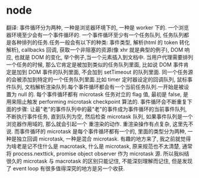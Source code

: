 # node

翻译:
事件循环分为两种, 一种是浏览器环境下的, 一种是 worker 下的. 一个浏览器环境至少会有一个事件循环的.
一个事件循环至少有一个任务队列, 任务队列都是各种排列的任务.任务一般会有以下的种类:
事件类型, 解析(html 的 token 转化解析), callbacks 回调, 获取一个非阻塞的资源(像 xhr 就是典型的例子), DOM 响应, 也就是 DOM 的变化, 举个例子,当一个元素插入到文档中.
当用户代理需要排列一个任务的时候, 那么它肯定是被加到类似的任务队列里面, 比如说 DOM 事件肯定是加到 DOM 事件的队列里面, 不会加到 setTimeout 的队列里面.
同一个任务源的会被添加到特定的一个任务队列里面.比如 timer 定时器设定的回调队列, 鼠标事件队列, 文档解析渲染队列.每个事件循环都会有一个当前任务队列.一开始是被设置为 null 的.
每个事件循环都有 microtask 任务对立的 flag 值, 最初是 false, 是用来阻止触发 performing microtask checkpoint 算法的.
事件循环会不断重复下面的步骤:
让最"老"的事件队列中的最"老"的事件成为事件循环的当前事件队列, 不断执行事件任务, 直到队列为空, 然后检查 microtask 队列, 如果事件队列是一个浏览器作用域的, 那么就会引起一个
重渲染的动作.
重渲染操作有点复杂, 这里先不说.
而事件循环的 microtask 是每个事件循环都有一个的, 里面的类型分为两种, 一种是独立回调 microtask, 一种是混合 microtask.
有趣的地方来了, 我之前就觉得为啥老是记不住什么是 macrotask, 什么是 microtask, 原来规范也不太清楚, 通常将 process.nexttick, promise object observer 作为 microtask 源.
所以我纠结很久的 microtask 与 macrotask 的区别只能记住, 不能深刻理解而记住, 但是发现了 event loop 有很多值得深究的地方是另一个收获.